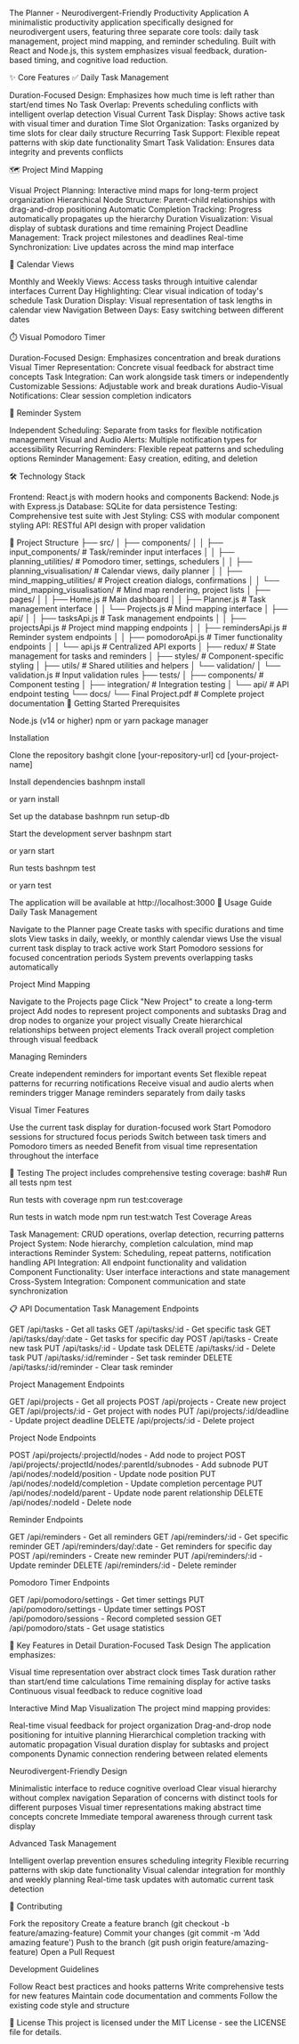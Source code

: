 The Planner - Neurodivergent-Friendly Productivity Application A minimalistic productivity application specifically designed for neurodivergent users, featuring three separate core tools: daily task management, project mind mapping, and reminder scheduling. Built with React and Node.js, this system emphasizes visual feedback, duration-based timing, and cognitive load reduction.

✨ Core Features ✅ Daily Task Management

Duration-Focused Design: Emphasizes how much time is left rather than start/end times No Task Overlap: Prevents scheduling conflicts with intelligent overlap detection Visual Current Task Display: Shows active task with visual timer and duration Time Slot Organization: Tasks organized by time slots for clear daily structure Recurring Task Support: Flexible repeat patterns with skip date functionality Smart Task Validation: Ensures data integrity and prevents conflicts

🗺️ Project Mind Mapping

Visual Project Planning: Interactive mind maps for long-term project organization Hierarchical Node Structure: Parent-child relationships with drag-and-drop positioning Automatic Completion Tracking: Progress automatically propagates up the hierarchy Duration Visualization: Visual display of subtask durations and time remaining Project Deadline Management: Track project milestones and deadlines Real-time Synchronization: Live updates across the mind map interface

📅 Calendar Views

Monthly and Weekly Views: Access tasks through intuitive calendar interfaces Current Day Highlighting: Clear visual indication of today's schedule Task Duration Display: Visual representation of task lengths in calendar view Navigation Between Days: Easy switching between different dates

⏱️ Visual Pomodoro Timer

Duration-Focused Design: Emphasizes concentration and break durations Visual Timer Representation: Concrete visual feedback for abstract time concepts Task Integration: Can work alongside task timers or independently Customizable Sessions: Adjustable work and break durations Audio-Visual Notifications: Clear session completion indicators

🔔 Reminder System

Independent Scheduling: Separate from tasks for flexible notification management Visual and Audio Alerts: Multiple notification types for accessibility Recurring Reminders: Flexible repeat patterns and scheduling options Reminder Management: Easy creation, editing, and deletion

🛠️ Technology Stack

Frontend: React.js with modern hooks and components Backend: Node.js with Express.js Database: SQLite for data persistence Testing: Comprehensive test suite with Jest Styling: CSS with modular component styling API: RESTful API design with proper validation

📁 Project Structure ├── src/ │ ├── components/ │ │ ├── input_components/ # Task/reminder input interfaces │ │ ├── planning_utilities/ # Pomodoro timer, settings, schedulers │ │ ├── planning_visualisation/ # Calendar views, daily planner │ │ ├── mind_mapping_utilities/ # Project creation dialogs, confirmations │ │ └── mind_mapping_visualisation/ # Mind map rendering, project lists │ ├── pages/ │ │ ├── Home.js # Main dashboard │ │ ├── Planner.js # Task management interface │ │ └── Projects.js # Mind mapping interface │ ├── api/ │ │ ├── tasksApi.js # Task management endpoints │ │ ├── projectsApi.js # Project mind mapping endpoints │ │ ├── remindersApi.js # Reminder system endpoints │ │ ├── pomodoroApi.js # Timer functionality endpoints │ │ └── api.js # Centralized API exports │ ├── redux/ # State management for tasks and reminders │ ├── styles/ # Component-specific styling │ ├── utils/ # Shared utilities and helpers │ └── validation/ │ └── validation.js # Input validation rules ├── tests/ │ ├── components/ # Component testing │ ├── integration/ # Integration testing │ └── api/ # API endpoint testing └── docs/ └── Final Project.pdf # Complete project documentation 🚀 Getting Started Prerequisites

Node.js (v14 or higher) npm or yarn package manager

Installation

Clone the repository bashgit clone [your-repository-url] cd [your-project-name]

Install dependencies bashnpm install

or
yarn install

Set up the database bashnpm run setup-db

Start the development server bashnpm start

or
yarn start

Run tests bashnpm test

or
yarn test

The application will be available at http://localhost:3000 📖 Usage Guide Daily Task Management

Navigate to the Planner page Create tasks with specific durations and time slots View tasks in daily, weekly, or monthly calendar views Use the visual current task display to track active work Start Pomodoro sessions for focused concentration periods System prevents overlapping tasks automatically

Project Mind Mapping

Navigate to the Projects page Click "New Project" to create a long-term project Add nodes to represent project components and subtasks Drag and drop nodes to organize your project visually Create hierarchical relationships between project elements Track overall project completion through visual feedback

Managing Reminders

Create independent reminders for important events Set flexible repeat patterns for recurring notifications Receive visual and audio alerts when reminders trigger Manage reminders separately from daily tasks

Visual Timer Features

Use the current task display for duration-focused work Start Pomodoro sessions for structured focus periods Switch between task timers and Pomodoro timers as needed Benefit from visual time representation throughout the interface

🧪 Testing The project includes comprehensive testing coverage: bash# Run all tests npm test

Run tests with coverage
npm run test:coverage

Run tests in watch mode
npm run test:watch Test Coverage Areas

Task Management: CRUD operations, overlap detection, recurring patterns Project System: Node hierarchy, completion calculation, mind map interactions Reminder System: Scheduling, repeat patterns, notification handling API Integration: All endpoint functionality and validation Component Functionality: User interface interactions and state management Cross-System Integration: Component communication and state synchronization

📋 API Documentation Task Management Endpoints

GET /api/tasks - Get all tasks GET /api/tasks/:id - Get specific task GET /api/tasks/day/:date - Get tasks for specific day POST /api/tasks - Create new task PUT /api/tasks/:id - Update task DELETE /api/tasks/:id - Delete task PUT /api/tasks/:id/reminder - Set task reminder DELETE /api/tasks/:id/reminder - Clear task reminder

Project Management Endpoints

GET /api/projects - Get all projects POST /api/projects - Create new project GET /api/projects/:id - Get project with nodes PUT /api/projects/:id/deadline - Update project deadline DELETE /api/projects/:id - Delete project

Project Node Endpoints

POST /api/projects/:projectId/nodes - Add node to project POST /api/projects/:projectId/nodes/:parentId/subnodes - Add subnode PUT /api/nodes/:nodeId/position - Update node position PUT /api/nodes/:nodeId/completion - Update completion percentage PUT /api/nodes/:nodeId/parent - Update node parent relationship DELETE /api/nodes/:nodeId - Delete node

Reminder Endpoints

GET /api/reminders - Get all reminders GET /api/reminders/:id - Get specific reminder GET /api/reminders/day/:date - Get reminders for specific day POST /api/reminders - Create new reminder PUT /api/reminders/:id - Update reminder DELETE /api/reminders/:id - Delete reminder

Pomodoro Timer Endpoints

GET /api/pomodoro/settings - Get timer settings PUT /api/pomodoro/settings - Update timer settings POST /api/pomodoro/sessions - Record completed session GET /api/pomodoro/stats - Get usage statistics

🎯 Key Features in Detail Duration-Focused Task Design The application emphasizes:

Visual time representation over abstract clock times Task duration rather than start/end time calculations Time remaining display for active tasks Continuous visual feedback to reduce cognitive load

Interactive Mind Map Visualization The project mind mapping provides:

Real-time visual feedback for project organization Drag-and-drop node positioning for intuitive planning Hierarchical completion tracking with automatic propagation Visual duration display for subtasks and project components Dynamic connection rendering between related elements

Neurodivergent-Friendly Design

Minimalistic interface to reduce cognitive overload Clear visual hierarchy without complex navigation Separation of concerns with distinct tools for different purposes Visual timer representations making abstract time concepts concrete Immediate temporal awareness through current task display

Advanced Task Management

Intelligent overlap prevention ensures scheduling integrity Flexible recurring patterns with skip date functionality Visual calendar integration for monthly and weekly planning Real-time task updates with automatic current task detection

🤝 Contributing

Fork the repository Create a feature branch (git checkout -b feature/amazing-feature) Commit your changes (git commit -m 'Add amazing feature') Push to the branch (git push origin feature/amazing-feature) Open a Pull Request

Development Guidelines

Follow React best practices and hooks patterns Write comprehensive tests for new features Maintain code documentation and comments Follow the existing code style and structure

📝 License This project is licensed under the MIT License - see the LICENSE file for details.